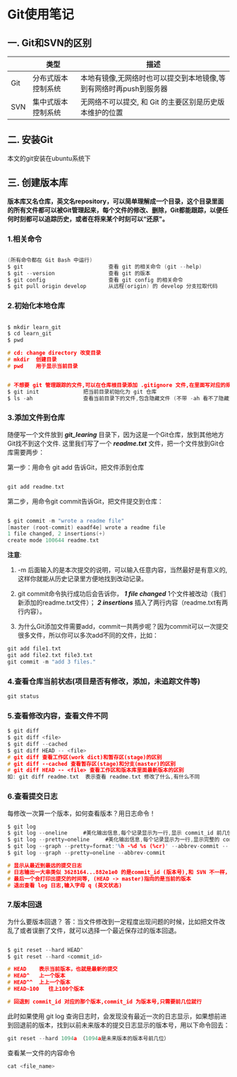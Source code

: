 # Git使用笔记 #

## 一. Git和SVN的区别 ##

|   |类型|描述|
| -| - | - |
Git|分布式版本控制系统|本地有镜像,无网络时也可以提交到本地镜像,等到有网络时再push到服务器
SVN|集中式版本控制系统|无网络不可以提交, 和 Git 的主要区别是历史版本维护的位置

## 二. 安装Git ##

本文的git安装在ubuntu系统下

## 三. 创建版本库 ##

**版本库又名仓库，英文名repository，可以简单理解成一个目录，这个目录里面的所有文件都可以被Git管理起来，每个文件的修改、删除，Git都能跟踪，以便任何时刻都可以追踪历史，或者在将来某个时刻可以“还原"。**

### 1.相关命令 ###

```C

(所有命令都在 Git Bash 中运行)
$ git                           查看 git 的相关命令 (git --help)
$ git --version                 查看 git 的版本
$ git config                    查看 git config 的相关命令
$ git pull origin develop       从远程(origin) 的 develop 分支拉取代码
```

### 2.初始化本地仓库 ###

```c

$ mkdir learn_git
$ cd learn_git
$ pwd

# cd: change directory 改变目录
# mkdir  创建目录
# pwd    用于显示当前目录
```

```c

# 不想要 git 管理跟踪的文件,可以在仓库根目录添加 .gitignore 文件,在里面写对应的规则
$ git init              把当前目录初始化为 git 仓库
$ ls -ah                查看当前目录下的文件,包含隐藏文件 (不带 -ah 看不了隐藏文件)
```

### 3.添加文件到仓库 ###

随便写一个文件放到 ***git_learing*** 目录下，因为这是一个Git仓库，放到其他地方Git找不到这个文件.
这里我们写了一个 ***readme.txt*** 文件，把一个文件放到Git仓库需要两步：

第一步：用命令 git add 告诉Git，把文件添到仓库  

```C

git add readme.txt
```

第二步，用命令git commit告诉Git，把文件提交到仓库：

```C

$ git commit -m "wrote a readme file"
[master (root-commit) eaadf4e] wrote a readme file
1 file changed, 2 insertions(+)
create mode 100644 readme.txt
```

**注意**:

1. -m 后面输入的是本次提交的说明，可以输入任意内容，当然最好是有意义的,这样你就能从历史记录里方便地找到改动记录。

2. git commit命令执行成功后会告诉你， ***1 file changed***  1个文件被改动（我们新添加的readme.txt文件）； ***2 insertions*** 插入了两行内容（readme.txt有两行内容）。

3. 为什么Git添加文件需要add，commit一共两步呢？因为commit可以一次提交很多文件，所以你可以多次add不同的文件，比如：

```C
git add file1.txt
git add file2.txt file3.txt
git commit -m "add 3 files."
```

### 4.查看仓库当前状态(项目是否有修改，添加，未追踪文件等) ###

```C
git status 
```

### 5.查看修改内容，查看文件不同 ###

```C
$ git diff 
$ git diff <file>                
$ git diff --cached
$ git diff HEAD -- <file>
# git diff 查看工作区(work dict)和暂存区(stage)的区别
# git diff --cached 查看暂存区(stage)和分支(master)的区别
# git diff HEAD -- <file> 查看工作区和版本库里面最新版本的区别
如: git diff readme.txt  表示查看 readme.txt 修改了什么,有什么不同
```

### 6.查看提交日志 ###

每修改一次算一个版本，如何查看版本？用日志命令！

```C
$ git log
$ git log --oneline     #美化输出信息,每个记录显示为一行,显示 commit_id 前几位数
$ git log --pretty=oneline     #美化输出信息,每个记录显示为一行,显示完整的 commit_id
$ git log --graph --pretty=format:'%h -%d %s (%cr)' --abbrev-commit --
$ git log --graph --pretty=oneline --abbrev-commit

# 显示从最近到最远的提交日志
# 日志输出一大串类似 3628164...882e1e0 的是commit_id (版本号),和 SVN 不一样，Git 的commit_id 不是 1，2，3…… 递增的数字，而是一个 SHA1 计算出来的一个非常大的数字，用十六进制表示, 因为 Git 是分布式的版本控制系统，当多人在同一个版本库里工作，如果大家都用 1，2，3……作为版本号，那肯定就冲突了
# 最后一个会打印出提交的时间等, (HEAD -> master)指向的是当前的版本
# 退出查看 log 日志,输入字母 q (英文状态)
```

### 7.版本回退 ###

为什么要版本回退？
答：当文件修改到一定程度出现问题的时候，比如把文件改乱了或者误删了文件，就可以选择一个最近保存过的版本回退。

```C

$ git reset --hard HEAD^
$ git reset --hard <commit_id>

# HEAD    表示当前版本，也就是最新的提交
# HEAD^   上一个版本
# HEAD^^  上上一个版本
# HEAD~100   往上100个版本

# 回退到 commit_id 对应的那个版本,commit_id 为版本号,只需要前几位就行
```

此时如果使用 git log 查询日志时，会发现没有最近一次的日志显示，如果想前进到回退前的版本，找到以前未来版本的提交日志显示的版本号，用以下命令回去：

```C
git reset --hard 1094a （1094a是未来版本的版本号前几位）

```

查看某一文件的内容命令

```C
cat <file_name>
```



